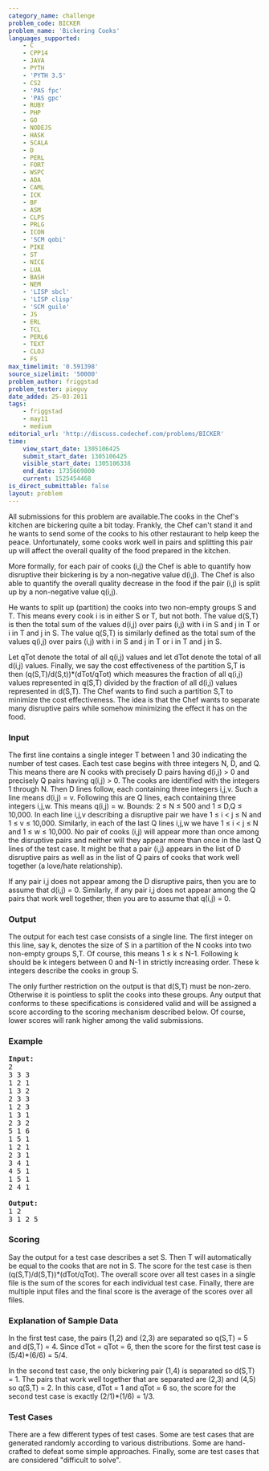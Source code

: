 ```yaml
---
category_name: challenge
problem_code: BICKER
problem_name: 'Bickering Cooks'
languages_supported:
    - C
    - CPP14
    - JAVA
    - PYTH
    - 'PYTH 3.5'
    - CS2
    - 'PAS fpc'
    - 'PAS gpc'
    - RUBY
    - PHP
    - GO
    - NODEJS
    - HASK
    - SCALA
    - D
    - PERL
    - FORT
    - WSPC
    - ADA
    - CAML
    - ICK
    - BF
    - ASM
    - CLPS
    - PRLG
    - ICON
    - 'SCM qobi'
    - PIKE
    - ST
    - NICE
    - LUA
    - BASH
    - NEM
    - 'LISP sbcl'
    - 'LISP clisp'
    - 'SCM guile'
    - JS
    - ERL
    - TCL
    - PERL6
    - TEXT
    - CLOJ
    - FS
max_timelimit: '0.591398'
source_sizelimit: '50000'
problem_author: friggstad
problem_tester: pieguy
date_added: 25-03-2011
tags:
    - friggstad
    - may11
    - medium
editorial_url: 'http://discuss.codechef.com/problems/BICKER'
time:
    view_start_date: 1305106425
    submit_start_date: 1305106425
    visible_start_date: 1305106338
    end_date: 1735669800
    current: 1525454468
is_direct_submittable: false
layout: problem
---
```

All submissions for this problem are available.The cooks in the Chef's kitchen are bickering quite a bit today. Frankly, the Chef can't stand it and he wants to send some of the cooks to his other restaurant to help keep the peace. Unfortunately, some cooks work well in pairs and splitting this pair up will affect the overall quality of the food prepared in the kitchen.

More formally, for each pair of cooks (i,j) the Chef is able to quantify how disruptive their bickering is by a non-negative value d(i,j). The Chef is also able to quantify the overall quality decrease in the food if the pair (i,j) is split up by a non-negative value q(i,j).

He wants to split up (partition) the cooks into two non-empty groups S and T. This means every cook i is in either S or T, but not both. The value d(S,T) is then the total sum of the values d(i,j) over pairs (i,j) with i in S and j in T or i in T and j in S. The value q(S,T) is similarly defined as the total sum of the values q(i,j) over pairs (i,j) with i in S and j in T or i in T and j in S.

Let qTot denote the total of all q(i,j) values and let dTot denote the total of all d(i,j) values. Finally, we say the cost effectiveness of the partition S,T is then (q(S,T)/d(S,t))\*(dTot/qTot) which measures the fraction of all q(i,j) values represented in q(S,T) divided by the fraction of all d(i,j) values represented in d(S,T). The Chef wants to find such a partition S,T to minimize the cost effectiveness. The idea is that the Chef wants to separate many disruptive pairs while somehow minimizing the effect it has on the food.

### Input

The first line contains a single integer T between 1 and 30 indicating the number of test cases. Each test case begins with three integers N, D, and Q. This means there are N cooks with precisely D pairs having d(i,j) &gt; 0 and precisely Q pairs having q(i,j) &gt; 0. The cooks are identified with the integers 1 through N. Then D lines follow, each containing three integers i,j,v. Such a line means d(i,j) = v. Following this are Q lines, each containing three integers i,j,w. This means q(i,j) = w. Bounds: 2 ≤ N ≤ 500 and 1 ≤ D,Q ≤ 10,000. In each line i,j,v describing a disruptive pair we have 1 ≤ i &lt; j ≤ N and 1 ≤ v ≤ 10,000. Similarly, in each of the last Q lines i,j,w we have 1 ≤ i &lt; j ≤ N and 1 ≤ w ≤ 10,000. No pair of cooks (i,j) will appear more than once among the disruptive pairs and neither will they appear more than once in the last Q lines of the test case. It might be that a pair (i,j) appears in the list of D disruptive pairs as well as in the list of Q pairs of cooks that work well together (a love/hate relationship).

If any pair i,j does not appear among the D disruptive pairs, then you are to assume that d(i,j) = 0. Similarly, if any pair i,j does not appear among the Q pairs that work well together, then you are to assume that q(i,j) = 0.

### Output

The output for each test case consists of a single line. The first integer on this line, say k, denotes the size of S in a partition of the N cooks into two non-empty groups S,T. Of course, this means 1 ≤ k ≤ N-1. Following k should be k integers between 0 and N-1 in strictly increasing order. These k integers describe the cooks in group S.

The only further restriction on the output is that d(S,T) must be non-zero. Otherwise it is pointless to split the cooks into these groups. Any output that conforms to these specifications is considered valid and will be assigned a score according to the scoring mechanism described below. Of course, lower scores will rank higher among the valid submissions.

### Example

<pre>
<b>Input:</b>
2
3 3 3
1 2 1
1 3 2
2 3 3
1 2 3
1 3 1
2 3 2
5 1 6
1 5 1
1 2 1
2 3 1
3 4 1
4 5 1
1 5 1
2 4 1

<b>Output:</b>
1 2
3 1 2 5
</pre>
### Scoring

Say the output for a test case describes a set S. Then T will automatically be equal to the cooks that are not in S. The score for the test case is then (q(S,T)/d(S,T))\*(dTot/qTot). The overall score over all test cases in a single file is the sum of the scores for each individual test case. Finally, there are multiple input files and the final score is the average of the scores over all files.

### Explanation of Sample Data

In the first test case, the pairs (1,2) and (2,3) are separated so q(S,T) = 5 and d(S,T) = 4. Since dTot = qTot = 6, then the score for the first test case is (5/4)\*(6/6) = 5/4.

In the second test case, the only bickering pair (1,4) is separated so d(S,T) = 1. The pairs that work well together that are separated are (2,3) and (4,5) so q(S,T) = 2. In this case, dTot = 1 and qTot = 6 so, the score for the second test case is exactly (2/1)\*(1/6) = 1/3.

### Test Cases

There are a few different types of test cases. Some are test cases that are generated randomly according to various distributions. Some are hand-crafted to defeat some simple approaches. Finally, some are test cases that are considered "difficult to solve".
